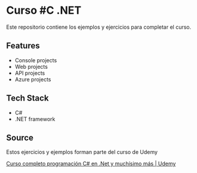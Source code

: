 # Curso #C .NET

Este repositorio contiene los ejemplos y ejercicios para completar el curso.
## Features

- Console projects
- Web projects
- API projects
- Azure projects

## Tech Stack
- C#
- .NET framework

## Source

Estos ejercicios y ejemplos forman parte del curso de Udemy

[Curso completo programación C# en .Net y muchísimo más | Udemy](https://www.udemy.com/course/master-programacion-netnet-core-c-con-visual-studio/?couponCode=OT50624NEW)

